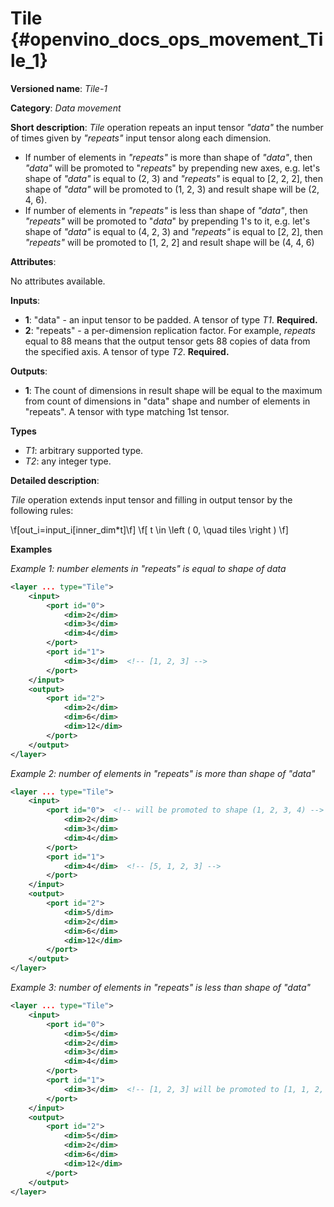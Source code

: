 # Tile {#openvino_docs_ops_movement_Tile_1}

**Versioned name**: *Tile-1*

**Category**: *Data movement*

**Short description**: *Tile* operation repeats an input tensor *"data"* the number of times given by *"repeats"* input tensor along each dimension.
* If number of elements in *"repeats"* is more than shape of *"data"*, then *"data"* will be promoted to "*repeats*" by prepending new axes, e.g. let's shape of *"data"* is equal to (2, 3) and *"repeats"* is equal to [2, 2, 2], then shape of *"data"* will be promoted to (1, 2, 3) and result shape will be (2, 4, 6).
* If number of elements in *"repeats"* is less than shape of *"data"*, then *"repeats"* will be promoted to "*data*" by prepending 1's to it, e.g. let's shape of *"data"* is equal to (4, 2, 3) and *"repeats"* is equal to [2, 2], then *"repeats"* will be promoted to [1, 2, 2] and result shape will be (4, 4, 6)

**Attributes**:

No attributes available.

**Inputs**:

* **1**: "data" - an input tensor to be padded. A tensor of type *T1*. **Required.**
* **2**: "repeats" - a per-dimension replication factor. For example, *repeats* equal to 88 means that the output tensor gets 88 copies of data from the specified axis. A tensor of type *T2*. **Required.**

**Outputs**:

* **1**: The count of dimensions in result shape will be equal to the maximum from count of dimensions in "data" shape and number of elements in "repeats". A tensor with type matching 1st tensor.

**Types**

* *T1*: arbitrary supported type.
* *T2*: any integer type.

**Detailed description**:

*Tile* operation extends input tensor and filling in output tensor by the following rules:

\f[out_i=input_i[inner_dim*t]\f] \f[ t \in \left ( 0, \quad tiles \right ) \f]

**Examples**

*Example 1: number elements in "repeats" is equal to shape of data*

```xml
<layer ... type="Tile">
    <input>
        <port id="0">
            <dim>2</dim>
            <dim>3</dim>
            <dim>4</dim>
        </port>
        <port id="1">
            <dim>3</dim>  <!-- [1, 2, 3] -->
        </port>
    </input>
    <output>
        <port id="2">
            <dim>2</dim>
            <dim>6</dim>
            <dim>12</dim>
        </port>
    </output>
</layer>
```

*Example 2: number of elements in "repeats" is more than shape of "data"*

```xml
<layer ... type="Tile">
    <input>
        <port id="0">  <!-- will be promoted to shape (1, 2, 3, 4) -->
            <dim>2</dim>
            <dim>3</dim>
            <dim>4</dim>
        </port>
        <port id="1">
            <dim>4</dim>  <!-- [5, 1, 2, 3] -->
        </port>
    </input>
    <output>
        <port id="2">
            <dim>5/dim>
            <dim>2</dim>
            <dim>6</dim>
            <dim>12</dim>
        </port>
    </output>
</layer>
```

*Example 3: number of elements in "repeats" is less than shape of "data"*

```xml
<layer ... type="Tile">
    <input>
        <port id="0">
            <dim>5</dim>
            <dim>2</dim>
            <dim>3</dim>
            <dim>4</dim>
        </port>
        <port id="1">
            <dim>3</dim>  <!-- [1, 2, 3] will be promoted to [1, 1, 2, 3] -->
        </port>
    </input>
    <output>
        <port id="2">
            <dim>5</dim>
            <dim>2</dim>
            <dim>6</dim>
            <dim>12</dim>
        </port>
    </output>
</layer>
```
